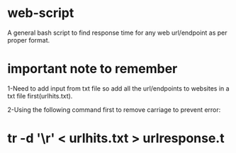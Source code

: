 # web-script
A general bash script to find response time for any web url/endpoint as per proper format.

# important note to remember

1-Need to add input from txt file so add all the url/endpoints to websites in a txt file first(urlhits.txt).

2-Using the following command first to remove carriage to prevent error:

# tr -d '\r' < urlhits.txt  > urlresponse.t
